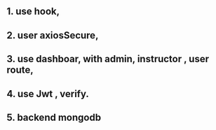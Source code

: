 ## 1. use hook,
## 2. user axiosSecure,
## 3. use dashboar, with admin, instructor , user route,
## 4. use Jwt , verify.
## 5. backend mongodb 